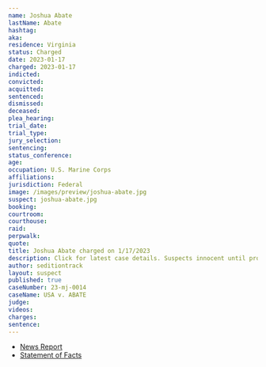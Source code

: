 ```yaml
---
name: Joshua Abate
lastName: Abate
hashtag: 
aka:
residence: Virginia
status: Charged
date: 2023-01-17
charged: 2023-01-17
indicted:
convicted:
acquitted:
sentenced:
dismissed:
deceased:
plea_hearing:
trial_date:
trial_type:
jury_selection:
sentencing:
status_conference:
age:
occupation: U.S. Marine Corps
affiliations:
jurisdiction: Federal
image: /images/preview/joshua-abate.jpg
suspect: joshua-abate.jpg
booking:
courtroom:
courthouse:
raid:
perpwalk:
quote:
title: Joshua Abate charged on 1/17/2023
description: Click for latest case details. Suspects innocent until proven guilty.
author: seditiontrack
layout: suspect
published: true
caseNumber: 23-mj-0014
caseName: USA v. ABATE
judge:
videos:
charges:
sentence:
---
```

- [News Report](https://lawandcrime.com/u-s-capitol-breach/im-waiting-for-the-boogaloo-three-active-duty-marines-charged-with-breaching-the-capitol-on-jan-6/)
- [Statement of Facts](https://s3.documentcloud.org/documents/23580778/abate-coomer-hellonen-jan-6-statement-of-facts.pdf)
